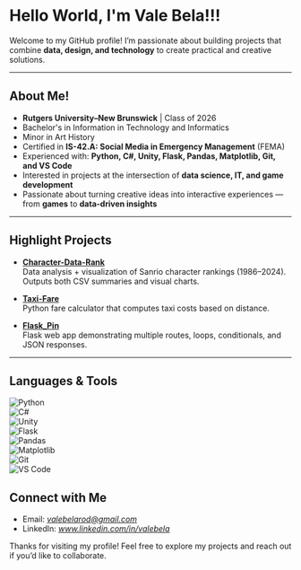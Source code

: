 # Hello World, I'm Vale Bela!!!

Welcome to my GitHub profile! I’m passionate about building projects that combine **data, design, and technology** to create practical and creative solutions.  

---

##  About Me!

-  **Rutgers University–New Brunswick** | Class of 2026
-  Bachelor's in Information in Technology and Informatics
-  Minor in Art History 
-  Certified in **IS-42.A: Social Media in Emergency Management** (FEMA)   
- Experienced with: **Python, C#, Unity, Flask, Pandas, Matplotlib, Git, and VS Code**  
-  Interested in projects at the intersection of **data science, IT, and game development**  
-  Passionate about turning creative ideas into interactive experiences — from **games** to **data-driven insights**  

---

##  Highlight Projects  

-  [**Character-Data-Rank**](https://github.com/valebela/Character-Data-Rank)  
  Data analysis + visualization of Sanrio character rankings (1986–2024). Outputs both CSV summaries and visual charts.  

-  [**Taxi-Fare**](https://github.com/valebela/Taxi-Faire)  
  Python fare calculator that computes taxi costs based on distance.  

-  [**Flask_Pin**](https://github.com/valebela/Flask_Pin)  
  Flask web app demonstrating multiple routes, loops, conditionals, and JSON responses.  

---

## Languages & Tools  

![Python](https://img.shields.io/badge/-Python-333333?style=flat&logo=python)  
![C#](https://img.shields.io/badge/-C%23-333333?style=flat&logo=csharp)  
![Unity](https://img.shields.io/badge/-Unity-333333?style=flat&logo=unity)  
![Flask](https://img.shields.io/badge/-Flask-333333?style=flat&logo=flask)  
![Pandas](https://img.shields.io/badge/-Pandas-333333?style=flat&logo=pandas)  
![Matplotlib](https://img.shields.io/badge/-Matplotlib-333333?style=flat&logo=plotly)  
![Git](https://img.shields.io/badge/-Git-333333?style=flat&logo=git)  
![VS Code](https://img.shields.io/badge/-VS%20Code-333333?style=flat&logo=visual-studio-code)  


##  Connect with Me  

- Email: *valebelarod@gmail.com*  
- LinkedIn: *www.linkedin.com/in/valebela*  


Thanks for visiting my profile! Feel free to explore my projects and reach out if you’d like to collaborate.  

